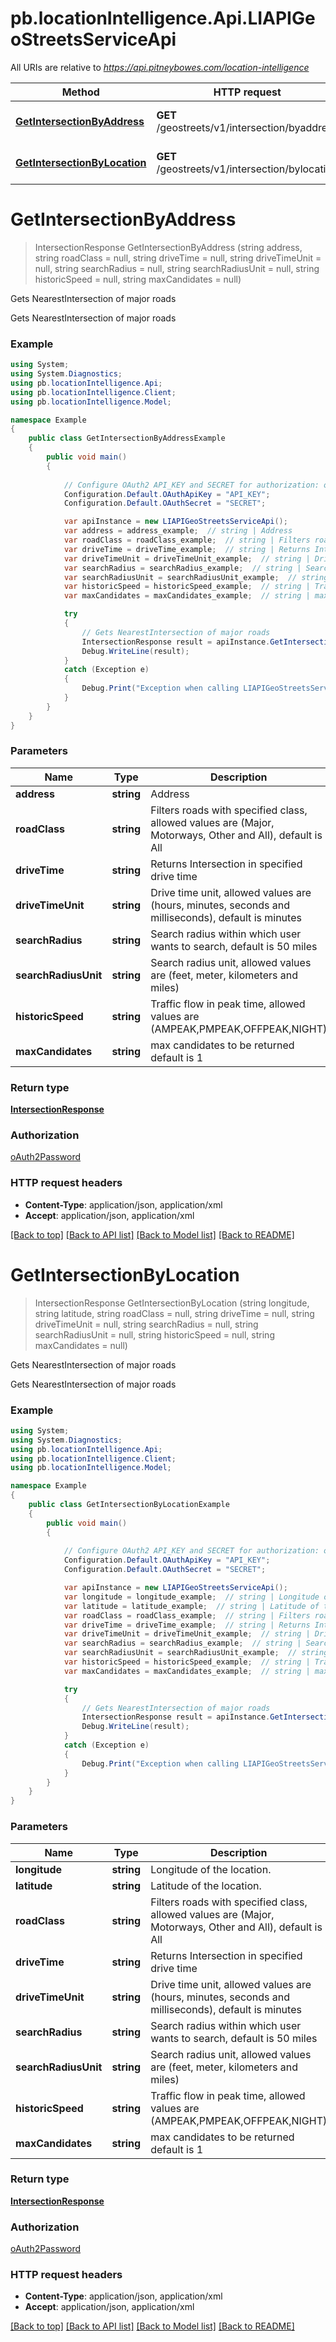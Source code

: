 # pb.locationIntelligence.Api.LIAPIGeoStreetsServiceApi

All URIs are relative to *https://api.pitneybowes.com/location-intelligence*

Method | HTTP request | Description
------------- | ------------- | -------------
[**GetIntersectionByAddress**](LIAPIGeoStreetsServiceApi.md#getintersectionbyaddress) | **GET** /geostreets/v1/intersection/byaddress | Gets NearestIntersection of major roads
[**GetIntersectionByLocation**](LIAPIGeoStreetsServiceApi.md#getintersectionbylocation) | **GET** /geostreets/v1/intersection/bylocation | Gets NearestIntersection of major roads


<a name="getintersectionbyaddress"></a>
# **GetIntersectionByAddress**
> IntersectionResponse GetIntersectionByAddress (string address, string roadClass = null, string driveTime = null, string driveTimeUnit = null, string searchRadius = null, string searchRadiusUnit = null, string historicSpeed = null, string maxCandidates = null)

Gets NearestIntersection of major roads

Gets NearestIntersection of major roads

### Example
```csharp
using System;
using System.Diagnostics;
using pb.locationIntelligence.Api;
using pb.locationIntelligence.Client;
using pb.locationIntelligence.Model;

namespace Example
{
    public class GetIntersectionByAddressExample
    {
        public void main()
        {
            
            // Configure OAuth2 API_KEY and SECRET for authorization: oAuth2Password
            Configuration.Default.OAuthApiKey = "API_KEY";
            Configuration.Default.OAuthSecret = "SECRET";

            var apiInstance = new LIAPIGeoStreetsServiceApi();
            var address = address_example;  // string | Address
            var roadClass = roadClass_example;  // string | Filters roads with specified class, allowed values are (Major, Motorways, Other and All), default is All (optional) 
            var driveTime = driveTime_example;  // string | Returns Intersection in specified drive time (optional) 
            var driveTimeUnit = driveTimeUnit_example;  // string | Drive time unit, allowed values are (hours, minutes, seconds and milliseconds), default is minutes (optional) 
            var searchRadius = searchRadius_example;  // string | Search radius within which user wants to search, default is 50 miles (optional) 
            var searchRadiusUnit = searchRadiusUnit_example;  // string | Search radius unit, allowed values are (feet, meter, kilometers and miles) (optional) 
            var historicSpeed = historicSpeed_example;  // string | Traffic flow in peak time, allowed values are (AMPEAK,PMPEAK,OFFPEAK,NIGHT) (optional) 
            var maxCandidates = maxCandidates_example;  // string | max candidates to be returned default is 1 (optional) 

            try
            {
                // Gets NearestIntersection of major roads
                IntersectionResponse result = apiInstance.GetIntersectionByAddress(address, roadClass, driveTime, driveTimeUnit, searchRadius, searchRadiusUnit, historicSpeed, maxCandidates);
                Debug.WriteLine(result);
            }
            catch (Exception e)
            {
                Debug.Print("Exception when calling LIAPIGeoStreetsServiceApi.GetIntersectionByAddress: " + e.Message );
            }
        }
    }
}
```

### Parameters

Name | Type | Description  | Notes
------------- | ------------- | ------------- | -------------
 **address** | **string**| Address | 
 **roadClass** | **string**| Filters roads with specified class, allowed values are (Major, Motorways, Other and All), default is All | [optional] 
 **driveTime** | **string**| Returns Intersection in specified drive time | [optional] 
 **driveTimeUnit** | **string**| Drive time unit, allowed values are (hours, minutes, seconds and milliseconds), default is minutes | [optional] 
 **searchRadius** | **string**| Search radius within which user wants to search, default is 50 miles | [optional] 
 **searchRadiusUnit** | **string**| Search radius unit, allowed values are (feet, meter, kilometers and miles) | [optional] 
 **historicSpeed** | **string**| Traffic flow in peak time, allowed values are (AMPEAK,PMPEAK,OFFPEAK,NIGHT) | [optional] 
 **maxCandidates** | **string**| max candidates to be returned default is 1 | [optional] 

### Return type

[**IntersectionResponse**](IntersectionResponse.md)

### Authorization

[oAuth2Password](../README.md#oAuth2Password)

### HTTP request headers

 - **Content-Type**: application/json, application/xml
 - **Accept**: application/json, application/xml

[[Back to top]](#) [[Back to API list]](../README.md#documentation-for-api-endpoints) [[Back to Model list]](../README.md#documentation-for-models) [[Back to README]](../README.md)

<a name="getintersectionbylocation"></a>
# **GetIntersectionByLocation**
> IntersectionResponse GetIntersectionByLocation (string longitude, string latitude, string roadClass = null, string driveTime = null, string driveTimeUnit = null, string searchRadius = null, string searchRadiusUnit = null, string historicSpeed = null, string maxCandidates = null)

Gets NearestIntersection of major roads

Gets NearestIntersection of major roads

### Example
```csharp
using System;
using System.Diagnostics;
using pb.locationIntelligence.Api;
using pb.locationIntelligence.Client;
using pb.locationIntelligence.Model;

namespace Example
{
    public class GetIntersectionByLocationExample
    {
        public void main()
        {
            
            // Configure OAuth2 API_KEY and SECRET for authorization: oAuth2Password
            Configuration.Default.OAuthApiKey = "API_KEY";
            Configuration.Default.OAuthSecret = "SECRET";

            var apiInstance = new LIAPIGeoStreetsServiceApi();
            var longitude = longitude_example;  // string | Longitude of the location.
            var latitude = latitude_example;  // string | Latitude of the location.
            var roadClass = roadClass_example;  // string | Filters roads with specified class, allowed values are (Major, Motorways, Other and All), default is All (optional) 
            var driveTime = driveTime_example;  // string | Returns Intersection in specified drive time (optional) 
            var driveTimeUnit = driveTimeUnit_example;  // string | Drive time unit, allowed values are (hours, minutes, seconds and milliseconds), default is minutes (optional) 
            var searchRadius = searchRadius_example;  // string | Search radius within which user wants to search, default is 50 miles (optional) 
            var searchRadiusUnit = searchRadiusUnit_example;  // string | Search radius unit, allowed values are (feet, meter, kilometers and miles) (optional) 
            var historicSpeed = historicSpeed_example;  // string | Traffic flow in peak time, allowed values are (AMPEAK,PMPEAK,OFFPEAK,NIGHT) (optional) 
            var maxCandidates = maxCandidates_example;  // string | max candidates to be returned default is 1 (optional) 

            try
            {
                // Gets NearestIntersection of major roads
                IntersectionResponse result = apiInstance.GetIntersectionByLocation(longitude, latitude, roadClass, driveTime, driveTimeUnit, searchRadius, searchRadiusUnit, historicSpeed, maxCandidates);
                Debug.WriteLine(result);
            }
            catch (Exception e)
            {
                Debug.Print("Exception when calling LIAPIGeoStreetsServiceApi.GetIntersectionByLocation: " + e.Message );
            }
        }
    }
}
```

### Parameters

Name | Type | Description  | Notes
------------- | ------------- | ------------- | -------------
 **longitude** | **string**| Longitude of the location. | 
 **latitude** | **string**| Latitude of the location. | 
 **roadClass** | **string**| Filters roads with specified class, allowed values are (Major, Motorways, Other and All), default is All | [optional] 
 **driveTime** | **string**| Returns Intersection in specified drive time | [optional] 
 **driveTimeUnit** | **string**| Drive time unit, allowed values are (hours, minutes, seconds and milliseconds), default is minutes | [optional] 
 **searchRadius** | **string**| Search radius within which user wants to search, default is 50 miles | [optional] 
 **searchRadiusUnit** | **string**| Search radius unit, allowed values are (feet, meter, kilometers and miles) | [optional] 
 **historicSpeed** | **string**| Traffic flow in peak time, allowed values are (AMPEAK,PMPEAK,OFFPEAK,NIGHT) | [optional] 
 **maxCandidates** | **string**| max candidates to be returned default is 1 | [optional] 

### Return type

[**IntersectionResponse**](IntersectionResponse.md)

### Authorization

[oAuth2Password](../README.md#oAuth2Password)

### HTTP request headers

 - **Content-Type**: application/json, application/xml
 - **Accept**: application/json, application/xml

[[Back to top]](#) [[Back to API list]](../README.md#documentation-for-api-endpoints) [[Back to Model list]](../README.md#documentation-for-models) [[Back to README]](../README.md)

